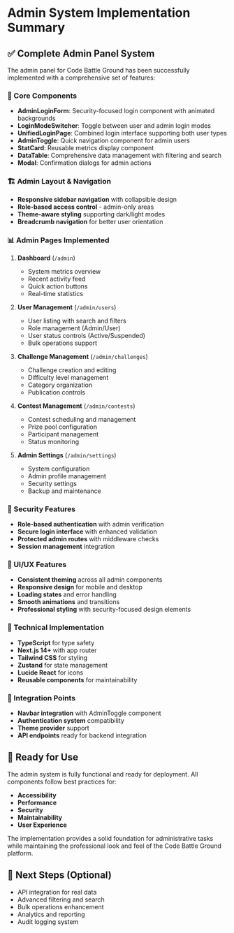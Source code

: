 # Admin System Implementation Summary

## ✅ Complete Admin Panel System

The admin panel for Code Battle Ground has been successfully implemented with a comprehensive set of features:

### 🎯 Core Components

- **AdminLoginForm**: Security-focused login component with animated backgrounds
- **LoginModeSwitcher**: Toggle between user and admin login modes
- **UnifiedLoginPage**: Combined login interface supporting both user types
- **AdminToggle**: Quick navigation component for admin users
- **StatCard**: Reusable metrics display component
- **DataTable**: Comprehensive data management with filtering and search
- **Modal**: Confirmation dialogs for admin actions

### 🏗️ Admin Layout & Navigation

- **Responsive sidebar navigation** with collapsible design
- **Role-based access control** - admin-only areas
- **Theme-aware styling** supporting dark/light modes
- **Breadcrumb navigation** for better user orientation

### 📊 Admin Pages Implemented

1. **Dashboard** (`/admin`)
   - System metrics overview
   - Recent activity feed
   - Quick action buttons
   - Real-time statistics

2. **User Management** (`/admin/users`)
   - User listing with search and filters
   - Role management (Admin/User)
   - User status controls (Active/Suspended)
   - Bulk operations support

3. **Challenge Management** (`/admin/challenges`)
   - Challenge creation and editing
   - Difficulty level management
   - Category organization
   - Publication controls

4. **Contest Management** (`/admin/contests`)
   - Contest scheduling and management
   - Prize pool configuration
   - Participant management
   - Status monitoring

5. **Admin Settings** (`/admin/settings`)
   - System configuration
   - Admin profile management
   - Security settings
   - Backup and maintenance

### 🔐 Security Features

- **Role-based authentication** with admin verification
- **Secure login interface** with enhanced validation
- **Protected admin routes** with middleware checks
- **Session management** integration

### 🎨 UI/UX Features

- **Consistent theming** across all admin components
- **Responsive design** for mobile and desktop
- **Loading states** and error handling
- **Smooth animations** and transitions
- **Professional styling** with security-focused design elements

### 🔧 Technical Implementation

- **TypeScript** for type safety
- **Next.js 14+** with app router
- **Tailwind CSS** for styling
- **Zustand** for state management
- **Lucide React** for icons
- **Reusable components** for maintainability

### 📱 Integration Points

- **Navbar integration** with AdminToggle component
- **Authentication system** compatibility
- **Theme provider** support
- **API endpoints** ready for backend integration

## 🚀 Ready for Use

The admin system is fully functional and ready for deployment. All components follow best practices for:

- **Accessibility**
- **Performance**
- **Security**
- **Maintainability**
- **User Experience**

The implementation provides a solid foundation for administrative tasks while maintaining the professional look and feel of the Code Battle Ground platform.

## 🔄 Next Steps (Optional)

- API integration for real data
- Advanced filtering and search
- Bulk operations enhancement
- Analytics and reporting
- Audit logging system